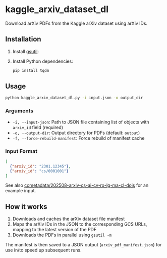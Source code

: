 # kaggle_arxiv_dataset_dl

Download arXiv PDFs from the Kaggle arXiv dataset using arXiv IDs.

## Installation

1. Install [gsutil](https://cloud.google.com/storage/docs/gsutil_install):


2. Install Python dependencies:
   ```bash
   pip install tqdm
   ```

## Usage

```bash
python kaggle_arxiv_dataset_dl.py -i input.json -o output_dir
```

### Arguments

- `-i, --input-json`: Path to JSON file containing list of objects with `arxiv_id` field (required)
- `-o, --output-dir`: Output directory for PDFs (default: `output`)
- `-f, --force-rebuild-manifest`: Force rebuild of manifest cache

### Input Format

```json
[
  {"arxiv_id": "2301.12345"},
  {"arxiv_id": "cs/0001001"}
]
```

See also [cometadata/202508-arxiv-cs-ai-cv-ro-lg-ma-cl-dois](https://huggingface.co/datasets/cometadata/202508-arxiv-cs-ai-cv-ro-lg-ma-cl-dois) for an example input.

## How it works

1. Downloads and caches the arXiv dataset file manifest
2. Maps the arXiv IDs in the JSON to the corresponding GCS URLs, mapping to the latest version of the PDF
3. Downloads the PDFs in parallel using `gsutil -m`

The manifest is then saved to a JSON output (`arxiv_pdf_manifest.json`) for use in/to speed up subsequent runs.
